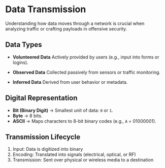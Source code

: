 # Data Transmission

Understanding how data moves through a network is crucial when analyzing traffic or crafting payloads in offensive security.

## Data Types

- **Volunteered Data**
  Actively provided by users (e.g., input into forms or logins).

- **Observed Data**
  Collected passively from sensors or traffic monitoring.

- **Inferred Data**
  Derived from user behavior or metadata.

## Digital Representation

- **Bit (Binary Digit)** → Smallest unit of data: `0` or `1`.
- **Byte** → 8 bits.
- **ASCII** → Maps characters to 8-bit binary codes (e.g., `A` = 01000001).

## Transmission Lifecycle

1. Input: Data is digitized into binary
2. Encoding: Translated into signals (electrical, optical, or RF)
3. Transmission: Sent over physical or wireless media to a destination
